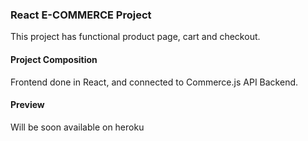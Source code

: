 ### React E-COMMERCE Project

This project has functional product page, cart and checkout.

#### Project Composition

Frontend done in React, and connected to Commerce.js API Backend.

#### Preview

Will be soon available on heroku